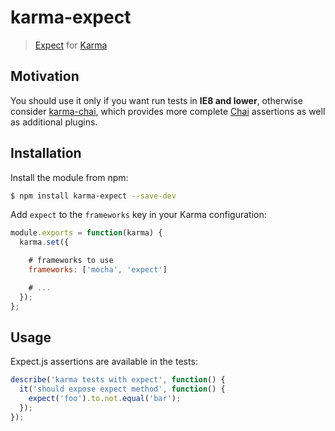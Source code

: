 karma-expect
============

> [Expect](https://github.com/LearnBoost/expect.js/) for [Karma](http://karma-runner.github.io)

Motivation
----------

You should use it only if you want run tests in **IE8 and lower**, otherwise consider [karma-chai](https://github.com/princed/karma-chai-plugins/), which provides more complete [Chai](http://chaijs.com/) assertions as well as additional plugins.

Installation
------------

Install the module from npm:

```sh
$ npm install karma-expect --save-dev
```

Add `expect` to the `frameworks` key in your Karma configuration:

```js
module.exports = function(karma) {
  karma.set({

    # frameworks to use
    frameworks: ['mocha', 'expect']

    # ...
  });
};
```


Usage
-----

Expect.js assertions are available in the tests:

```js
describe('karma tests with expect', function() {
  it('should expose expect method', function() {
    expect('foo').to.not.equal('bar');
  });
});
```